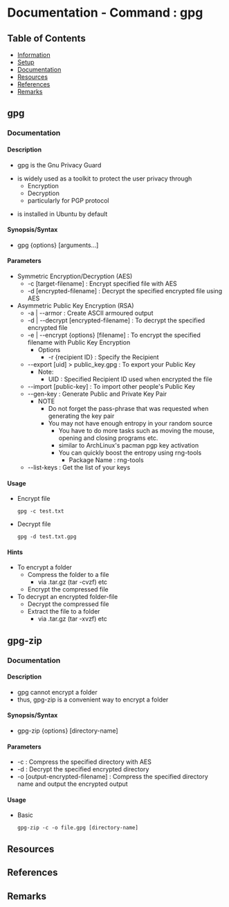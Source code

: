 # Documentation - Command : gpg

## Table of Contents
+ [Information](#information)
+ [Setup](#setup)
+ [Documentation](#documentation)
+ [Resources](#resources)
+ [References](#references)
+ [Remarks](#remarks)

## gpg
### Documentation
#### Description
+ gpg is the Gnu Privacy Guard
- is widely used as a toolkit to protect the user privacy through
    + Encryption
    + Decryption
    + particularly for PGP protocol
+ is installed in Ubuntu by default
#### Synopsis/Syntax
+ gpg {options} [arguments...]
#### Parameters
- Symmetric Encryption/Decryption (AES)
    + -c [target-filename] : Encrypt specified file with AES
    + -d [encrypted-filename] : Decrypt the specified encrypted file using AES
- Asymmetric Public Key Encryption (RSA)
    + -a | --armor : Create ASCII armoured output
    + -d | --decrypt [encrypted-filename] : To decrypt the specified encrypted file
    + -e | --encrypt {options} [filename] : To encrypt the specified filename with Public Key Encryption
        - Options
            + -r {recipient ID} : Specify the Recipient 
    + --export [uid] > public_key.gpg : To export your Public Key
        - Note:
            + UID : Specified Recipient ID used when encrypted the file
    + --import [public-key] : To import other people's Public Key
    + --gen-key : Generate Public and Private Key Pair
        - NOTE
            + Do not forget the pass-phrase that was requested when generating the key pair
            - You may not have enough entropy in your random source
                + You have to do more tasks such as moving the mouse, opening and closing programs etc.
                + similar to ArchLinux's pacman pgp key activation
                - You can quickly boost the entropy using rng-tools
                    + Package Name : rng-tools
    + --list-keys : Get the list of your keys
#### Usage
- Encrypt file
    ```console
    gpg -c test.txt
    ```
- Decrypt file
    ```console
    gpg -d test.txt.gpg
    ```
#### Hints
- To encrypt a folder
    - Compress the folder to a file
        + via .tar.gz (tar -cvzf) etc
    - Encrypt the compressed file
- To decrypt an encrypted folder-file
    - Decrypt the compressed file
    - Extract the file to a folder
        + via .tar.gz (tar -xvzf) etc

## gpg-zip

### Documentation
#### Description
+ gpg cannot encrypt a folder
+ thus, gpg-zip is a convenient way to encrypt a folder
#### Synopsis/Syntax
+ gpg-zip {options} [directory-name]
#### Parameters
+ -c : Compress the specified directory with AES
+ -d : Decrypt the specified encrypted directory
+ -o [output-encrypted-filename] : Compress the specified directory name and output the encrypted output
#### Usage
- Basic
    ```console
    gpg-zip -c -o file.gpg [directory-name]
    ```


## Resources

## References

## Remarks

